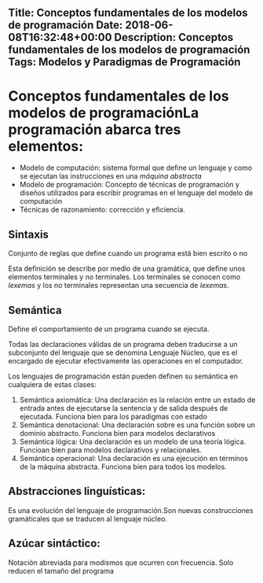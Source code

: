 Title: Conceptos fundamentales de los modelos de programación
Date: 2018-06-08T16:32:48+00:00
Description: Conceptos fundamentales de los modelos de programación
Tags: Modelos y Paradigmas de Programación
---
# Conceptos fundamentales de los modelos de programaciónLa programación abarca tres elementos:
- Modelo de computación: sistema formal que define un lenguaje y como se ejecutan las instrucciones en una *máquina abstracta*
- Modelo de programación:  Concepto de técnicas de programación y diseños utilizados para escribir programas en el lenguaje del modelo de computación
- Técnicas de razonamiento: corrección y eficiencia.

## Sintaxis
Conjunto de reglas que define cuando un programa está bien escrito o no

Esta definición se describe por medio de una gramática, que define unos elementos terminales y no terminales. Los terminales se conocen como *lexemas* y los no terminales representan una secuencia de *lexemas*.

## Semántica
Define el comportamiento de un programa cuando se ejecuta.

Todas las declaraciones válidas de un programa deben traducirse a un subconjunto del lenguaje que se denomina Lenguaje Núcleo, que es el encargado de ejecutar efectivamente las operaciones en el computador.

Los lenguajes de programación están pueden definen su semántica en cualquiera de estas clases:

1. Semántica axiomática: Una declaración es la relación entre un estado de entrada antes de ejecutarse la sentencia y de salida después de ejecutada. Funciona bien para los paradigmas con estado
1. Semántica denotacional: Una declaración sobre es una función sobre un dominio abstracto. Funciona bien para modelos declarativos
1. Semántica lógica: Una declaración es un modelo de una teoría lógica. Funcioan bien para modelos declarativos y relacionales.
1. Semántica operacional: Una declaración es una ejecución en términos de la máquina abstracta. Funciona bien para todos los modelos.

## Abstracciones linguísticas:
Es una evolución del lenguaje de programación.Son nuevas construcciones gramáticales que se traducen al lenguaje núcleo.

## Azúcar sintáctico:
Notación abreviada para modismos que ocurren con frecuencia. Solo reducen el tamaño del programa
